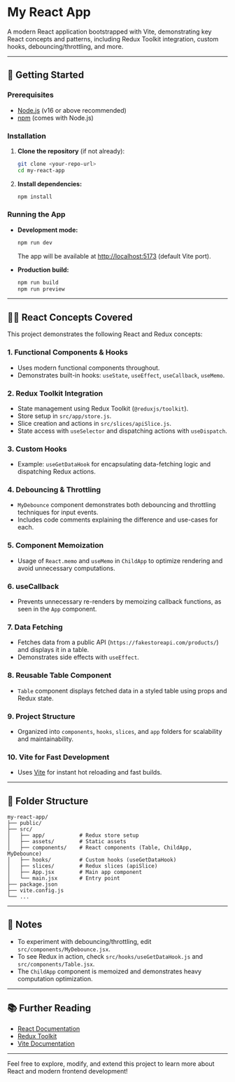 # My React App

A modern React application bootstrapped with Vite, demonstrating key React concepts and patterns, including Redux Toolkit integration, custom hooks, debouncing/throttling, and more.

---

## 🚀 Getting Started

### Prerequisites
- [Node.js](https://nodejs.org/) (v16 or above recommended)
- [npm](https://www.npmjs.com/) (comes with Node.js)

### Installation
1. **Clone the repository** (if not already):
   ```sh
   git clone <your-repo-url>
   cd my-react-app
   ```
2. **Install dependencies:**
   ```sh
   npm install
   ```

### Running the App
- **Development mode:**
  ```sh
  npm run dev
  ```
  The app will be available at [http://localhost:5173](http://localhost:5173) (default Vite port).

- **Production build:**
  ```sh
  npm run build
  npm run preview
  ```

---

## 🧑‍💻 React Concepts Covered

This project demonstrates the following React and Redux concepts:

### 1. **Functional Components & Hooks**
- Uses modern functional components throughout.
- Demonstrates built-in hooks: `useState`, `useEffect`, `useCallback`, `useMemo`.

### 2. **Redux Toolkit Integration**
- State management using Redux Toolkit (`@reduxjs/toolkit`).
- Store setup in `src/app/store.js`.
- Slice creation and actions in `src/slices/apiSlice.js`.
- State access with `useSelector` and dispatching actions with `useDispatch`.

### 3. **Custom Hooks**
- Example: `useGetDataHook` for encapsulating data-fetching logic and dispatching Redux actions.

### 4. **Debouncing & Throttling**
- `MyDebounce` component demonstrates both debouncing and throttling techniques for input events.
- Includes code comments explaining the difference and use-cases for each.

### 5. **Component Memoization**
- Usage of `React.memo` and `useMemo` in `ChildApp` to optimize rendering and avoid unnecessary computations.

### 6. **useCallback**
- Prevents unnecessary re-renders by memoizing callback functions, as seen in the `App` component.

### 7. **Data Fetching**
- Fetches data from a public API (`https://fakestoreapi.com/products/`) and displays it in a table.
- Demonstrates side effects with `useEffect`.

### 8. **Reusable Table Component**
- `Table` component displays fetched data in a styled table using props and Redux state.

### 9. **Project Structure**
- Organized into `components`, `hooks`, `slices`, and `app` folders for scalability and maintainability.

### 10. **Vite for Fast Development**
- Uses [Vite](https://vitejs.dev/) for instant hot reloading and fast builds.

---

## 📁 Folder Structure

```
my-react-app/
├── public/
├── src/
│   ├── app/           # Redux store setup
│   ├── assets/        # Static assets
│   ├── components/    # React components (Table, ChildApp, MyDebounce)
│   ├── hooks/         # Custom hooks (useGetDataHook)
│   ├── slices/        # Redux slices (apiSlice)
│   ├── App.jsx        # Main app component
│   └── main.jsx       # Entry point
├── package.json
├── vite.config.js
└── ...
```

---

## 📝 Notes
- To experiment with debouncing/throttling, edit `src/components/MyDebounce.jsx`.
- To see Redux in action, check `src/hooks/useGetDataHook.js` and `src/components/Table.jsx`.
- The `ChildApp` component is memoized and demonstrates heavy computation optimization.

---

## 📚 Further Reading
- [React Documentation](https://react.dev/)
- [Redux Toolkit](https://redux-toolkit.js.org/)
- [Vite Documentation](https://vitejs.dev/)

---

Feel free to explore, modify, and extend this project to learn more about React and modern frontend development!

